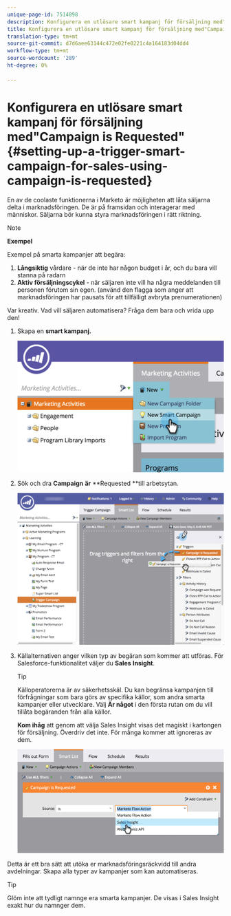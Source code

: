 ```yaml
---
unique-page-id: 7514898
description: Konfigurera en utlösare smart kampanj för försäljning med"Campaign is Requested" - Marketo Docs - Produktdokumentation
title: Konfigurera en utlösare smart kampanj för försäljning med"Campaign is Requested"
translation-type: tm+mt
source-git-commit: d7d6aee63144c472e02fe0221c4a164183d04dd4
workflow-type: tm+mt
source-wordcount: '289'
ht-degree: 0%

---
```



# Konfigurera en utlösare smart kampanj för försäljning med&quot;Campaign is Requested&quot; {#setting-up-a-trigger-smart-campaign-for-sales-using-campaign-is-requested}

En av de coolaste funktionerna i Marketo är möjligheten att låta säljarna delta i marknadsföringen. De är på framsidan och interagerar med människor. Säljarna bör kunna styra marknadsföringen i rätt riktning.

>[!NOTE]
>
>**Exempel**
>
>Exempel på smarta kampanjer att begära:
>
>1. **Långsiktig** vårdare - när de inte har någon budget i år, och du bara vill stanna på radarn
>1. **Aktiv försäljningscykel** - när säljaren inte vill ha några meddelanden till personen förutom sin egen. (använd den flagga som anger att marknadsföringen har pausats för att tillfälligt avbryta prenumerationen)

>
>
Var kreativ. Vad vill säljaren automatisera? Fråga dem bara och vrida upp den!

1. Skapa en **smart kampanj.**

   ![](assets/image2015-5-20-16-3a3-3a25.png)

1. Sök och dra **Campaign** **är** **Requested **till arbetsytan.

   ![](assets/campaignfilterdrag.png)

1. Källalternativen anger vilken typ av begäran som kommer att utföras. För Salesforce-funktionalitet väljer du **Sales** **Insight**.

   >[!TIP]
   >
   >Källoperatorerna är av säkerhetsskäl. Du kan begränsa kampanjen till förfrågningar som bara görs av specifika källor, som andra smarta kampanjer eller utvecklare. Välj **Är något** i den första rutan om du vill tillåta begäranden från alla källor.
   >
   >
   >**Kom ihåg** att genom att välja Sales Insight visas det magiskt i kartongen för försäljning. Överdriv det inte. För många kommer att ignoreras av dem.

   ![](assets/image2015-5-20-17-3a56-3a56.png)

Detta är ett bra sätt att utöka er marknadsföringsräckvidd till andra avdelningar. Skapa alla typer av kampanjer som kan automatiseras.

>[!TIP]
>
>Glöm inte att tydligt namnge era smarta kampanjer. De visas i Sales Insight exakt hur du namnger dem.

